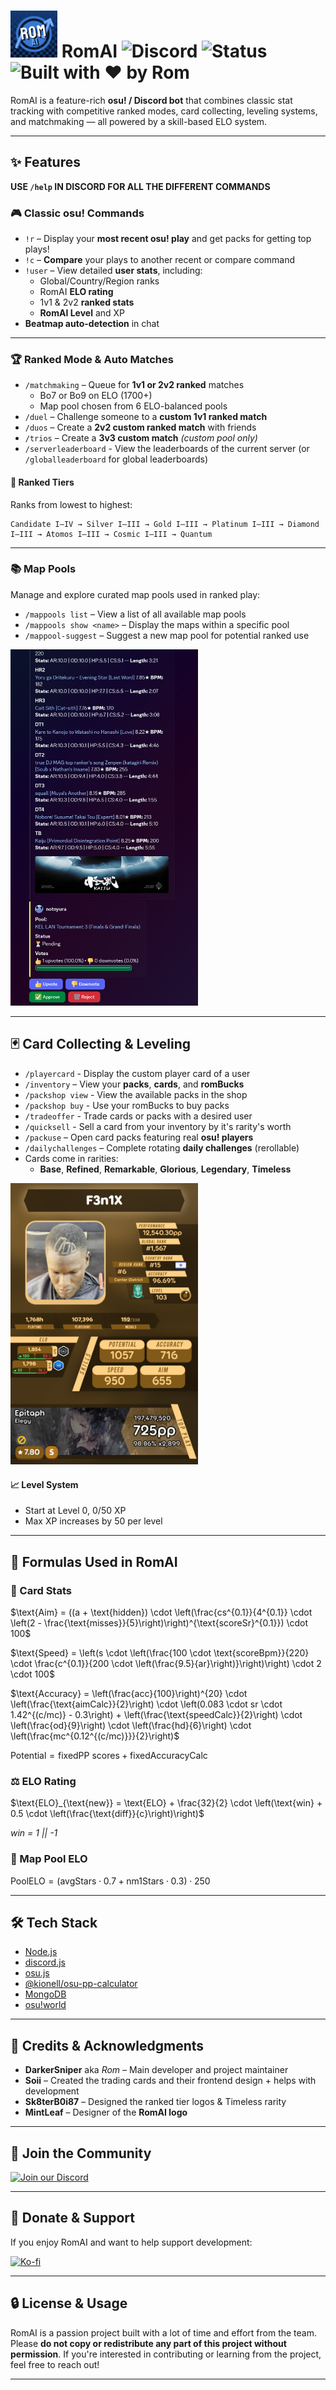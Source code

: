 # <img src="src/utils/images/example/RomAI Logo.png" width="75"> RomAI ![Discord](https://img.shields.io/discord/1245368064992870471?label=Support%20Server&logo=discord&style=for-the-badge) ![Status](https://img.shields.io/badge/Project-Active-brightgreen?style=for-the-badge) ![Built with ❤️ by Rom](https://img.shields.io/badge/Built%20with-%E2%9D%A4%EF%B8%8F%20by%20Rom-blueviolet?style=for-the-badge)

RomAI is a feature-rich **osu! / Discord bot** that combines classic stat tracking with competitive ranked modes, card collecting, leveling systems, and matchmaking — all powered by a skill-based ELO system.

---

## ✨ Features

**USE `/help` IN DISCORD FOR ALL THE DIFFERENT COMMANDS**

### 🎮 Classic osu! Commands
- `!r` – Display your **most recent osu! play** and get packs for getting top plays!
- `!c` – **Compare** your plays to another recent or compare command
- `!user` – View detailed **user stats**, including:
  - Global/Country/Region ranks
  - RomAI **ELO rating**
  - 1v1 & 2v2 **ranked stats**
  - **RomAI Level** and XP
- **Beatmap auto-detection** in chat

---

### 🏆 Ranked Mode & Auto Matches
- `/matchmaking` – Queue for **1v1 or 2v2 ranked** matches
  - Bo7 or Bo9 on ELO (1700+)
  - Map pool chosen from 6 ELO-balanced pools
- `/duel` – Challenge someone to a **custom 1v1 ranked match**
- `/duos` – Create a **2v2 custom ranked match** with friends
- `/trios` – Create a **3v3 custom match** *(custom pool only)*
- `/serverleaderboard` - View the leaderboards of the current server (or `/globalleaderboard` for global leaderboards)

#### 🥇 Ranked Tiers
Ranks from lowest to highest:
```
Candidate I–IV → Silver I–III → Gold I–III → Platinum I–III → Diamond I–III → Atomos I–III → Cosmic I–III → Quantum
```

<!-- Image here: Ranked Tier Icons -->

---

### 📚 Map Pools

Manage and explore curated map pools used in ranked play:

- `/mappools list` – View a list of all available map pools
- `/mappools show <name>` – Display the maps within a specific pool
- `/mappool-suggest` – Suggest a new map pool for potential ranked use

<img src="src/utils/images/example/pool-suggestion.png" width="300">

---

## 🃏 Card Collecting & Leveling
- `/playercard` - Display the custom player card of a user
- `/inventory` – View your **packs**, **cards**, and **romBucks**
- `/packshop view` - View the available packs in the shop
- `/packshop buy` - Use your romBucks to buy packs
- `/tradeoffer` - Trade cards or packs with a desired user
- `/quicksell` - Sell a card from your inventory by it's rarity's worth
- `/packuse` – Open card packs featuring real **osu! players**
- `/dailychallenges` – Complete rotating **daily challenges** (rerollable)
- Cards come in rarities:
  - **Base**, **Refined**, **Remarkable**, **Glorious**, **Legendary**, **Timeless**

<img src="src/utils/images/example/F3n1X-RomAI-PlayerCard.png" width="300">

#### 📈 Level System
- Start at Level 0, 0/50 XP
- Max XP increases by 50 per level

---

## 🧠 Formulas Used in RomAI

### 🧮 Card Stats

$\text{Aim} = ((a + \text{hidden}) \cdot \left(\frac{cs^{0.1}}{4^{0.1}} \cdot \left(2 - \frac{\text{misses}}{5}\right)\right)^{\text{scoreSr}^{0.1}}) \cdot 100$

$\text{Speed} = \left(s \cdot \left(\frac{100 \cdot \text{scoreBpm}}{220} \cdot \frac{c^{0.1}}{200 \cdot \left(\frac{9.5}{ar}\right)}\right)\right) \cdot 2 \cdot 100$

$\text{Accuracy} = \left(\frac{acc}{100}\right)^{20} \cdot \left(\frac{\text{aimCalc}}{2}\right) \cdot \left(0.083 \cdot sr \cdot 1.42^{(c/mc)} - 0.3\right) + \left(\frac{\text{speedCalc}}{2}\right) \cdot \left(\frac{od}{9}\right) \cdot \left(\frac{hd}{6}\right) \cdot \left(\frac{mc^{0.12^{(c/mc)}}}{2}\right)$

$\text{Potential} = \text{fixedPP scores} + \text{fixedAccuracyCalc}$

### ⚖️ ELO Rating

$\text{ELO}_{\text{new}} = \text{ELO} + \frac{32}{2} \cdot \left(\text{win} + 0.5 \cdot \left(\frac{\text{diff}}{c}\right)\right)$

*win = 1 || -1*

### 🎯 Map Pool ELO

$\text{PoolELO} = \left(\text{avgStars} \cdot 0.7 + \text{nm1Stars} \cdot 0.3\right) \cdot 250$

---

## 🛠️ Tech Stack

- [Node.js](https://nodejs.org/)
- [discord.js](https://discord.js.org/)
- [osu.js](https://github.com/TheEquinor/osu.js)
- [@kionell/osu-pp-calculator](https://www.npmjs.com/package/@kionell/osu-pp-calculator)
- [MongoDB](https://www.mongodb.com/)
- [osu!world](https://osuworld.octo.moe/)

---

## 👥 Credits & Acknowledgments

- **DarkerSniper** aka *Rom* – Main developer and project maintainer
- **Soii** – Created the trading cards and their frontend design + helps with development
- **Sk8terB0i87** – Designed the ranked tier logos & Timeless rarity
- **MintLeaf** – Designer of the **RomAI logo**

---

## 💬 Join the Community

[![Join our Discord](https://img.shields.io/discord/1245368064992870471?label=Join%20RomAI%20on%20Discord&logo=discord&style=flat-square)](https://discord.gg/QgdqscCsJk)

---

## 💖 Donate & Support

If you enjoy RomAI and want to help support development:

[![Ko-fi](https://img.shields.io/badge/Donate-Ko--fi-F16061?style=flat-square&logo=ko-fi)](https://ko-fi.com/romdarker)

---

## 🔒 License & Usage

RomAI is a passion project built with a lot of time and effort from the team.
Please **do not copy or redistribute any part of this project without permission**.
If you're interested in contributing or learning from the project, feel free to reach out!

---
